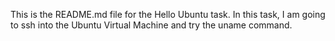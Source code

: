 This is the README.md file for the Hello Ubuntu task.
In this task, I am going to ssh into the Ubuntu Virtual Machine and try the uname command.